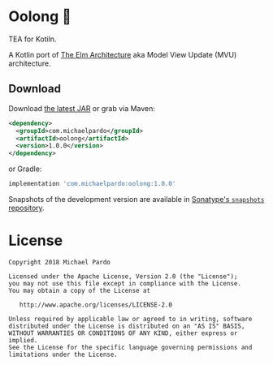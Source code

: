 Oolong 🍵
=========

TEA for Kotiln.

A Kotlin port of [The Elm Architecture][1] aka Model View Update (MVU) architecture.

Download
--------

Download [the latest JAR][2] or grab via Maven:
```xml
<dependency>
  <groupId>com.michaelpardo</groupId>
  <artifactId>oolong</artifactId>
  <version>1.0.0</version>
</dependency>
```
or Gradle:
```groovy
implementation 'com.michaelpardo:oolong:1.0.0'
```

Snapshots of the development version are available in [Sonatype's `snapshots` repository][snap].

[1]: https://guide.elm-lang.org/architecture/
[2]: https://search.maven.org/remote_content?g=com.michaelpardo&a=oolong&v=LATEST
[snap]: https://oss.sonatype.org/content/repositories/snapshots/

License
=======

    Copyright 2018 Michael Pardo

    Licensed under the Apache License, Version 2.0 (the "License");
    you may not use this file except in compliance with the License.
    You may obtain a copy of the License at

       http://www.apache.org/licenses/LICENSE-2.0

    Unless required by applicable law or agreed to in writing, software
    distributed under the License is distributed on an "AS IS" BASIS,
    WITHOUT WARRANTIES OR CONDITIONS OF ANY KIND, either express or implied.
    See the License for the specific language governing permissions and
    limitations under the License.

